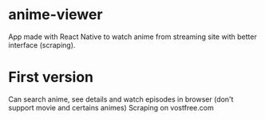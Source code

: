 # anime-viewer
App made with React Native to watch anime from streaming site with better interface (scraping).

# First version

Can search anime, see details and watch episodes in browser (don't support movie and certains animes)
Scraping on vostfree.com
